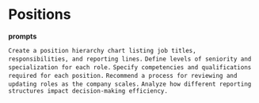 # Positions

**prompts**

`Create a position hierarchy chart listing job titles, responsibilities, and reporting lines.`
`Define levels of seniority and specialization for each role.`
`Specify competencies and qualifications required for each position.`
`Recommend a process for reviewing and updating roles as the company scales.`
`Analyze how different reporting structures impact decision-making efficiency.`